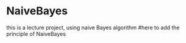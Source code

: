# NaiveBayes
this is a lecture project, using naive Bayes algorithm 
#here to add the principle of NaiveBayes
